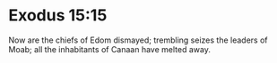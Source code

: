 # Exodus 15:15

Now are the chiefs of Edom dismayed; trembling seizes the leaders of Moab; all the inhabitants of Canaan have melted away.
